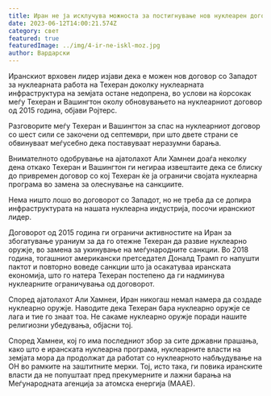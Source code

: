 ```yaml
---
title: Иран не ја исклучува можноста за постигнување нов нуклеарен договор со Западот
date: 2023-06-12T14:00:21.574Z
category: свет
featured: true
featuredImage: ../img/4-ir-ne-iskl-moz.jpg
author: Вардарски
---
```

Иранскиот врховен лидер изјави дека е можен нов договор со Западот за нуклеарната работа на Техеран доколку нуклеарната инфраструктура на земјата остане недопрена, во услови на ќорсокак меѓу Техеран и Вашингтон околу обновувањето на нуклеарниот договор од 2015 година, објави Ројтерс.

Разговорите меѓу Техеран и Вашингтон за спас на нуклеарниот договор со шест сили се закочени од септември, при што двете страни се обвинуваат меѓусебно дека поставуваат неразумни барања.

Внимателното одобрување на ајатолахот Али Хамнеи доаѓа неколку дена откако Техеран и Вашингтон ги негираа извештаите дека се блиску до привремен договор со кој Техеран ќе ја ограничи својата нуклеарна програма во замена за олеснување на санкциите.

Нема ништо лошо во договорот со Западот, но не треба да се допира инфраструктурата на нашата нуклеарна индустрија, посочи иранскиот лидер.

Договорот од 2015 година ги ограничи активностите на Иран за збогатување ураниум за да го отежне Техеран да развие нуклеарно оружје, во замена за укинување на меѓународните санкции. Во 2018 година, тогашниот американски претседател Доналд Трамп го напушти пактот и повторно воведе санкции што ја осакатуваа иранската економија, што го натера Техеран постепено да ги надминува нуклеарните ограничувања од договорот.

Според ајатолахот Али Хамнеи, Иран никогаш немал намера да создаде нуклеарно оружје. Наводите дека Техеран бара нуклеарно оружје се лага и тие го знаат тоа. Не сакаме нуклеарно оружје поради нашите религиозни убедувања, објасни тој.

Според Хамнеи, кој го има последниот збор за сите државни прашања, како што е иранската нуклеарна програма, нуклеарните власти на земјата мора да продолжат да работат со нуклеарното набљудување на ОН во рамките на заштитните мерки. Тој, исто така, ги повика иранските власти да не попуштаат пред прекумерните и лажни барања на Меѓународната агенција за атомска енергија (МААЕ).